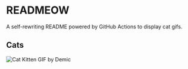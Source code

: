 # READMEOW

A self-rewriting README powered by GitHub Actions to display cat gifs.

## Cats

![Cat Kitten GIF by Demic](https://media1.giphy.com/media/v1.Y2lkPTlhY2QwMmRhcnNlaWtteTJtZWNvbmExNXN3cDdjdWUyY3BpenB4cXUycjUzeW91dSZlcD12MV9naWZzX3NlYXJjaCZjdD1n/3oriO0OEd9QIDdllqo/200.gif)
